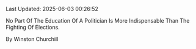 Last Updated: 2025-06-03 00:26:52

No Part Of The Education Of A Politician Is More Indispensable Than The Fighting Of Elections.

By Winston Churchill